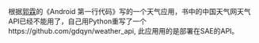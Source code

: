 根据[郭霖](http://blog.csdn.net/sinyu890807/)的《Android 第一行代码》写的一个天气应用，书中的中国天气网天气API已经不能用了，自己用Python重写了一个https://github.com/gdqyn/weather_api, 此应用用的是部署在SAE的API。
